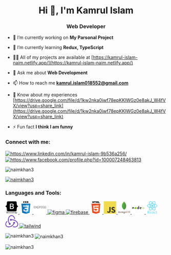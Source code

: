 <h1 align="center">Hi 👋, I'm Kamrul Islam</h1>
<h3 align="center">Web Developer</h3>

- 🔭 I’m currently working on **My Parsonal Project**

- 🌱 I’m currently learning **Redux, TypeScript**

- 👨‍💻 All of my projects are available at [https://kamrul-islam-naim.netlify.app/](https://kamrul-islam-naim.netlify.app/)

- 💬 Ask me about **Web Development**

- 📫 How to reach me **kamrul.islam018552@gmail.com**

- 📄 Know about my experiences [https://drive.google.com/file/d/1kw2nka0iwf78epKKlWGz0e8akJ_W4fVX/view?usp=share_link](https://drive.google.com/file/d/1kw2nka0iwf78epKKlWGz0e8akJ_W4fVX/view?usp=share_link)

- ⚡ Fun fact **I think I am funny**

<h3 align="left">Connect with me:</h3>
<p align="left">
<a href="https://www.linkedin.com/in/kamrul-islam-9b536a256/" target="blank"><img align="center" src="https://raw.githubusercontent.com/rahuldkjain/github-profile-readme-generator/master/src/images/icons/Social/linked-in-alt.svg" alt="https://www.linkedin.com/in/kamrul-islam-9b536a256/" height="30" width="40" /></a>
<a href="https://www.facebook.com/profile.php?id=100007248463813" target="blank"><img align="center" src="https://raw.githubusercontent.com/rahuldkjain/github-profile-readme-generator/master/src/images/icons/Social/facebook.svg" alt="https://www.facebook.com/profile.php?id=100007248463813" height="30" width="40" /></a>
</p>
<p align="left"> <img src="https://komarev.com/ghpvc/?username=naimkhan3&label=Profile%20views&color=0e75b6&style=flat" alt="naimkhan3" /> </p>

<p align="left"> <a href="https://github.com/ryo-ma/github-profile-trophy"><img src="https://github-profile-trophy.vercel.app/?username=naimkhan3" alt="naimkhan3" /></a> </p>

<h3 align="left">Languages and Tools:</h3>
<p align="left"> <a href="https://getbootstrap.com" target="_blank" rel="noreferrer"> <img src="https://raw.githubusercontent.com/devicons/devicon/master/icons/bootstrap/bootstrap-plain-wordmark.svg" alt="bootstrap" width="40" height="40"/> </a> <a href="https://www.w3schools.com/css/" target="_blank" rel="noreferrer"> <img src="https://raw.githubusercontent.com/devicons/devicon/master/icons/css3/css3-original-wordmark.svg" alt="css3" width="40" height="40"/> </a> <a href="https://expressjs.com" target="_blank" rel="noreferrer"> <img src="https://raw.githubusercontent.com/devicons/devicon/master/icons/express/express-original-wordmark.svg" alt="express" width="40" height="40"/> </a> <a href="https://www.figma.com/" target="_blank" rel="noreferrer"> <img src="https://www.vectorlogo.zone/logos/figma/figma-icon.svg" alt="figma" width="40" height="40"/> </a> <a href="https://firebase.google.com/" target="_blank" rel="noreferrer"> <img src="https://www.vectorlogo.zone/logos/firebase/firebase-icon.svg" alt="firebase" width="40" height="40"/> </a> <a href="https://www.w3.org/html/" target="_blank" rel="noreferrer"> <img src="https://raw.githubusercontent.com/devicons/devicon/master/icons/html5/html5-original-wordmark.svg" alt="html5" width="40" height="40"/> </a> <a href="https://developer.mozilla.org/en-US/docs/Web/JavaScript" target="_blank" rel="noreferrer"> <img src="https://raw.githubusercontent.com/devicons/devicon/master/icons/javascript/javascript-original.svg" alt="javascript" width="40" height="40"/> </a> <a href="https://www.mongodb.com/" target="_blank" rel="noreferrer"> <img src="https://raw.githubusercontent.com/devicons/devicon/master/icons/mongodb/mongodb-original-wordmark.svg" alt="mongodb" width="40" height="40"/> </a> <a href="https://nodejs.org" target="_blank" rel="noreferrer"> <img src="https://raw.githubusercontent.com/devicons/devicon/master/icons/nodejs/nodejs-original-wordmark.svg" alt="nodejs" width="40" height="40"/> </a> <a href="https://reactjs.org/" target="_blank" rel="noreferrer"> <img src="https://raw.githubusercontent.com/devicons/devicon/master/icons/react/react-original-wordmark.svg" alt="react" width="40" height="40"/> </a> <a href="https://redux.js.org" target="_blank" rel="noreferrer"> <img src="https://raw.githubusercontent.com/devicons/devicon/master/icons/redux/redux-original.svg" alt="redux" width="40" height="40"/> </a> <a href="https://tailwindcss.com/" target="_blank" rel="noreferrer"> <img src="https://www.vectorlogo.zone/logos/tailwindcss/tailwindcss-icon.svg" alt="tailwind" width="40" height="40"/> </a> </p>

<p><img align="left" src="https://github-readme-stats.vercel.app/api/top-langs?username=naimkhan3&show_icons=true&locale=en&layout=compact" alt="naimkhan3" /></p>

<p>&nbsp;<img align="center" src="https://github-readme-stats.vercel.app/api?username=naimkhan3&show_icons=true&locale=en" alt="naimkhan3" /></p>

<p><img align="center" src="https://github-readme-streak-stats.herokuapp.com/?user=naimkhan3&" alt="naimkhan3" /></p>
